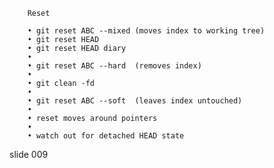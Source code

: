         Reset

        • git reset ABC --mixed (moves index to working tree)
        • git reset HEAD
        • git reset HEAD diary
        •
        • git reset ABC --hard  (removes index)
        •
        • git clean -fd
        •
        • git reset ABC --soft  (leaves index untouched)
        •
        • reset moves around pointers
        •
        • watch out for detached HEAD state

















































































slide 009
